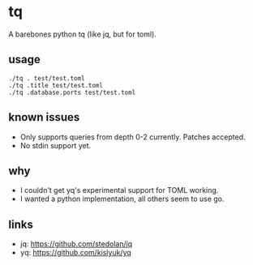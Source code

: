 # tq

A barebones python tq (like jq, but for toml).

## usage

```
./tq . test/test.toml
./tq .title test/test.toml
./tq .database.ports test/test.toml
```

## known issues

- Only supports queries from depth 0-2 currently. Patches accepted.
- No stdin support yet.

## why

- I couldn't get yq's experimental support for TOML working.
- I wanted a python implementation, all others seem to use go.

## links

- jq: https://github.com/stedolan/jq
- yq: https://github.com/kislyuk/yq
